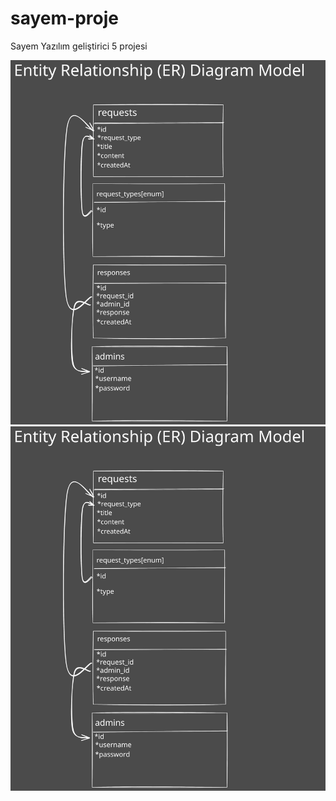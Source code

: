 # sayem-proje
Sayem Yazılım geliştirici 5 projesi

![Alt text](./assets/Entity%20Relationship%20(ER)%20Diagram%20Model.svg)
<img src="./assets/Entity%20Relationship%20(ER)%20Diagram%20Model.svg">